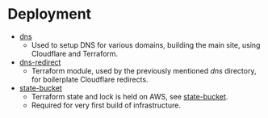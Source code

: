 # Deployment

- [dns](dns)
  - Used to setup DNS for various domains, building the main site, using Cloudflare and Terraform.
- [dns-redirect](dns-redirect)
  - Terraform module, used by the previously mentioned _dns_ directory, for boilerplate Cloudflare redirects.
- [state-bucket](state-bucket)
  - Terraform state and lock is held on AWS, see [state-bucket](state-bucket/README.md).
  - Required for very first build of infrastructure.
